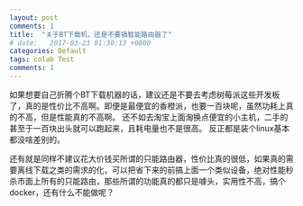 ```yaml
---
layout: post
comments: 1
title:  "关于BT下载机，还是不要搞智能路由器了"
# date:   2017-03-23 01:30:13 +0800
categories: Default
tags: colab Test
comments: 1
---
```



如果想要自己折腾个BT下载机器的话，建议还是不要去考虑树莓派这些开发板了，真的是性价比不高啊。即便是最便宜的香橙派，也要一百块呢，虽然功耗上真的不高，但是性能真的不高啊。
还不如去淘宝上面淘换点便宜的小主机，二手的甚至于一百块出头就可以跑起来，且耗电量也不是很高。
反正都是装个linux基本都没啥差别的。

还有就是同样不建议花大价钱买所谓的只能路由器，性价比真的很低，如果真的需要离线下载之类的需求的化，可以把省下来的前搞上面一个类似设备，绝对性能秒杀市面上所有的只能路由，那些所谓的功能真的都只是噱头，实用性不高，搞个docker，还有什么不能做呢？